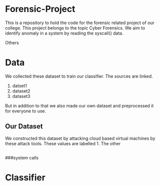 # Forensic-Project
This is a repository to hold the code for the forensic related project of our college. This project belongs to the topic Cyber Forensics. We aim to identify anomaly in a system by reading the syscall() data.

Others
# Data
We collected these dataset to train our classifier. The sources are linked.
1. datset1
2. dataset2
3. dataset3

But in addition to that we also made our own dataset and preprocessed it for everyone to use.

## Our Dataset
We constructed this dataset by attacking cloud based virtual machines by these attack tools. These values are labelled 1. The other
## 
## 
## 
###system calls

# Classifier
###
